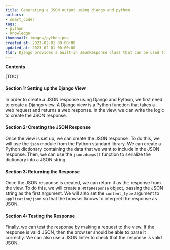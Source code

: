 ```yaml
---
title: Generating a JSON output using django and python
authors:
- smart_coder
tags:
- python
- knowledge
thumbnail: images/python.png
created_at: 2023-02-01 00:00:00
updated_at: 2023-02-01 00:00:00
tldr: Django provides a built-in JsonResponse class that can be used to return a JSON response from a Django view.
---
```


**Contents**

[TOC]

#### Section 1: Setting up the Django View

In order to create a JSON response using Django and Python, we first need to create a Django view. A Django view is a Python function that takes a web request and returns a web response. In the view, we can write the logic to create the JSON response.

#### Section 2: Creating the JSON Response

Once the view is set up, we can create the JSON response. To do this, we will use the `json` module from the Python standard library. We can create a Python dictionary containing the data that we want to include in the JSON response. Then, we can use the `json.dumps()` function to serialize the dictionary into a JSON string.

#### Section 3: Returning the Response

Once the JSON response is created, we can return it as the response from the view. To do this, we will create a `HttpResponse` object, passing the JSON string as the first argument. We will also set the `content_type` argument to `application/json` so that the browser knows to interpret the response as JSON.

#### Section 4: Testing the Response

Finally, we can test the response by making a request to the view. If the response is valid JSON, then the browser should be able to parse it correctly. We can also use a JSON linter to check that the response is valid JSON.
